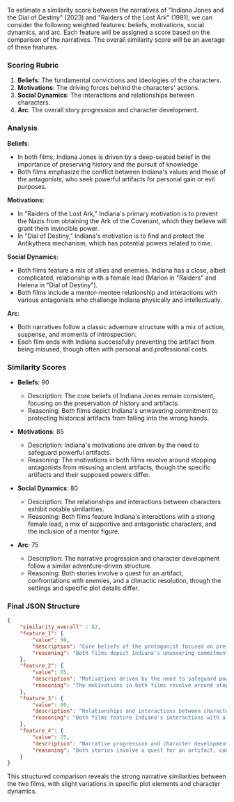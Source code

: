 To estimate a similarity score between the narratives of "Indiana Jones and the Dial of Destiny" (2023) and "Raiders of the Lost Ark" (1981), we can consider the following weighted features: beliefs, motivations, social dynamics, and arc. Each feature will be assigned a score based on the comparison of the narratives. The overall similarity score will be an average of these features.

### Scoring Rubric

1. **Beliefs**: The fundamental convictions and ideologies of the characters.
2. **Motivations**: The driving forces behind the characters' actions.
3. **Social Dynamics**: The interactions and relationships between characters.
4. **Arc**: The overall story progression and character development.

### Analysis

**Beliefs**:
- In both films, Indiana Jones is driven by a deep-seated belief in the importance of preserving history and the pursuit of knowledge. 
- Both films emphasize the conflict between Indiana's values and those of the antagonists, who seek powerful artifacts for personal gain or evil purposes.

**Motivations**:
- In "Raiders of the Lost Ark," Indiana's primary motivation is to prevent the Nazis from obtaining the Ark of the Covenant, which they believe will grant them invincible power.
- In "Dial of Destiny," Indiana's motivation is to find and protect the Antikythera mechanism, which has potential powers related to time.

**Social Dynamics**:
- Both films feature a mix of allies and enemies. Indiana has a close, albeit complicated, relationship with a female lead (Marion in "Raiders" and Helena in "Dial of Destiny").
- Both films include a mentor-mentee relationship and interactions with various antagonists who challenge Indiana physically and intellectually.

**Arc**:
- Both narratives follow a classic adventure structure with a mix of action, suspense, and moments of introspection.
- Each film ends with Indiana successfully preventing the artifact from being misused, though often with personal and professional costs.

### Similarity Scores

- **Beliefs**: 90
  - Description: The core beliefs of Indiana Jones remain consistent, focusing on the preservation of history and artifacts.
  - Reasoning: Both films depict Indiana's unwavering commitment to protecting historical artifacts from falling into the wrong hands.

- **Motivations**: 85
  - Description: Indiana's motivations are driven by the need to safeguard powerful artifacts.
  - Reasoning: The motivations in both films revolve around stopping antagonists from misusing ancient artifacts, though the specific artifacts and their supposed powers differ.

- **Social Dynamics**: 80
  - Description: The relationships and interactions between characters exhibit notable similarities.
  - Reasoning: Both films feature Indiana's interactions with a strong female lead, a mix of supportive and antagonistic characters, and the inclusion of a mentor figure.

- **Arc**: 75
  - Description: The narrative progression and character development follow a similar adventure-driven structure.
  - Reasoning: Both stories involve a quest for an artifact, confrontations with enemies, and a climactic resolution, though the settings and specific plot details differ.

### Final JSON Structure

```json
{
    "similarity_overall" : 82,
    "feature_1": {
        "value": 90,
        "description": "Core beliefs of the protagonist focused on preserving history and artifacts.",
        "reasoning": "Both films depict Indiana's unwavering commitment to protecting historical artifacts from falling into the wrong hands."
    },
    "feature_2": {
        "value": 85,
        "description": "Motivations driven by the need to safeguard powerful artifacts.",
        "reasoning": "The motivations in both films revolve around stopping antagonists from misusing ancient artifacts, though the specific artifacts and their supposed powers differ."
    },
    "feature_3": {
        "value": 80,
        "description": "Relationships and interactions between characters exhibit notable similarities.",
        "reasoning": "Both films feature Indiana's interactions with a strong female lead, a mix of supportive and antagonistic characters, and the inclusion of a mentor figure."
    },
    "feature_4": {
        "value": 75,
        "description": "Narrative progression and character development follow a similar adventure-driven structure.",
        "reasoning": "Both stories involve a quest for an artifact, confrontations with enemies, and a climactic resolution, though the settings and specific plot details differ."
    }
}
```

This structured comparison reveals the strong narrative similarities between the two films, with slight variations in specific plot elements and character dynamics.